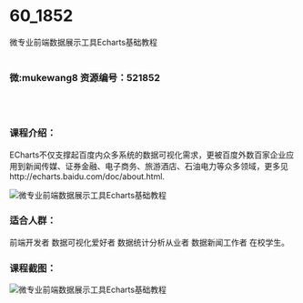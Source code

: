 # 60_1852
微专业前端数据展示工具Echarts基础教程
<br/></br>
<h3>微:mukewang8 资源编号：521852</h3>
<br/></br>
<h3>课程介绍：</h3>
<p>ECharts不仅支撑起百度内众多系统的数据可视化需求，更被百度外数百家企业应用到新闻传媒、证券金融、电子商务、旅游酒店、石油电力等众多领域，更多见 http://echarts.baidu.com/doc/about.html.</p>
<p><img src="https://www.ko996.com/wp-content/uploads/img/2018/03/2-233-300x163.png" alt="微专业前端数据展示工具Echarts基础教程"></p>
<h3>适合人群：</h3>
<p>前端开发者 数据可视化爱好者 数据统计分析从业者 数据新闻工作者 在校学生。</p>
<div class="info-desc">
<h3>课程截图：</h3>
<p><img src="https://www.ko996.com/wp-content/uploads/img/2018/03/3-248.png" alt="微专业前端数据展示工具Echarts基础教程"></p>


			
</div>
